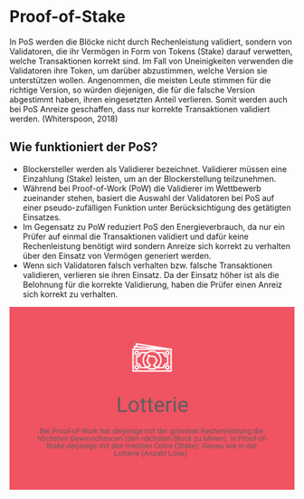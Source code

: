 # Proof-of-Stake

In PoS werden die Blöcke nicht durch Rechenleistung validiert, sondern von Validatoren, die ihr Vermögen in Form von Tokens \(Stake\) darauf verwetten, welche Transaktionen korrekt sind. Im Fall von Uneinigkeiten verwenden die Validatoren ihre Token, um darüber abzustimmen, welche Version sie unterstützen wollen. Angenommen, die meisten Leute stimmen für die richtige Version, so würden diejenigen, die für die falsche Version abgestimmt haben, ihren eingesetzten Anteil verlieren. Somit werden auch bei PoS Anreize geschaffen, dass nur korrekte Transaktionen validiert werden. \(Whiterspoon, 2018\)

## Wie funktioniert der PoS?

* Blockersteller werden als Validierer bezeichnet. Validierer müssen eine Einzahlung \(Stake\) leisten, um an der Blockerstellung teilzunehmen.
* Während bei Proof-of-Work \(PoW\) die Validierer im Wettbewerb zueinander stehen, basiert die Auswahl der Validatoren bei PoS auf einer pseudo-zufälligen Funktion unter Berücksichtigung des getätigten Einsatzes.
* Im Gegensatz zu PoW reduziert PoS den Energieverbrauch, da nur ein Prüfer auf einmal die Transaktionen validiert und dafür keine Rechenleistung benötigt wird sondern Anreize sich korrekt zu verhalten über den Einsatz von Vermögen generiert werden.
* Wenn sich Validatoren falsch verhalten bzw. falsche Transaktionen validieren, verlieren sie ihren Einsatz. Da der Einsatz höher ist als die Belohnung für die korrekte Validierung, haben die Prüfer einen Anreiz sich korrekt zu verhalten. 

![](../../.gitbook/assets/pos.PNG)

